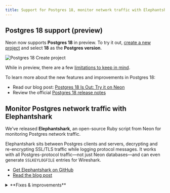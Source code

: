 ```yaml
---
title: Support for Postgres 18, monitor network traffic with Elephantshark
---
```


## Postgres 18 support (preview)

Neon now supports **Postgres 18** in preview. To try it out, [create a new project](/docs/manage/projects#create-a-project) and select **18** as the **Postgres version**.

![Postgres 18 Create project](/docs/changelog/postgres_18.png)

While in preview, there are a few [limitations to keep in mind](/docs/postgresql/postgres-version-policy#postgres-18-support).

To learn more about the new features and improvements in Postgres 18:

- Read our blog post: [Postgres 18 Is Out: Try it on Neon](https://neon.com/blog/postgres-18)
- Review the official [Postgres 18 release notes](https://www.postgresql.org/docs/18/release-18.html)

## Monitor Postgres network traffic with Elephantshark

We’ve released **Elephantshark**, an open-source Ruby script from Neon for monitoring Postgres network traffic.

Elephantshark sits between Postgres clients and servers, decrypting and re-encrypting SSL/TLS traffic while logging protocol messages. It works with all Postgres-protocol traffic—not just Neon databases—and can even generate `SSLKEYLOGFILE` entries for Wireshark.

- [Get Elephantshark on GitHub](https://github.com/neondatabase-labs/elephantshark)
- [Read the blog post](https://neon.com/blog/elephantshark-monitor-postgres-network-traffic)

<details>
<summary>**Fixes & improvements**</summary>

- **Backup & restore**
  - The **Create snapshot** button on the **Backup & restore** page (available in [Early Access](/docs/introduction/early-access)) in the Neon Console is now disabled when the snapshot limit is reached (1 on the Free plan and 10 on paid plans). For more about snapshots, see [Backup & restore](/docs/guides/backup-restore).
- **Per-project usage alerts on the Free plan**
  - Usage alerts have been updated on the Free plan for storage, data transfer, and compute usage. Alerts are per-project and sent out at 80% and 100% usage thresholds. For an overview of Free plan usage allowances, please see our [Pricing page](https://neon.com/pricing).
- **SQL Editor**
  - You can now scroll through results when running queries with multiple statements. Each statement’s results appear in their own tab, and a scrollbar makes it easier to navigate when many tabs are returned.
- **Postgres extensions**
  - The `neon` Postgres extension, which provides functions and views for gathering Neon-specific metrics, has been updated to version 1.7. To learn more about the extension, see [The neon extension](/docs/extensions/neon).

</details>
